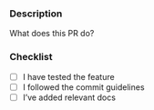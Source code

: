### Description
What does this PR do?

### Checklist
- [ ] I have tested the feature
- [ ] I followed the commit guidelines
- [ ] I’ve added relevant docs

